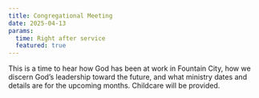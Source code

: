 ```yaml
---
title: Congregational Meeting
date: 2025-04-13
params:
  time: Right after service
  featured: true
---
```


This is a time to hear how God has been at work in Fountain City, how we discern God’s leadership toward the future, and what ministry dates and details are for the upcoming months. Childcare will be provided.
